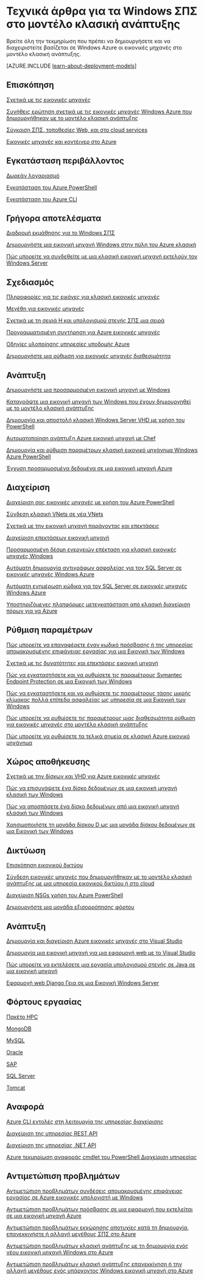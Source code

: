 <properties
   pageTitle="Τεχνικά άρθρα για κλασική ΣΠΣ Windows | Microsoft Azure"
   description="Μια πλήρη λίστα με άρθρα τεκμηρίωση Microsoft Azure για Windows εικονικές μηχανές του μοντέλου κλασική ανάπτυξης"
   services="virtual-machines-windows"
   documentationCenter=""
   authors="cynthn"
   manager="timlt"
   tags="azure-service-management"
   editor=""/>

<tags
   ms.service="virtual-machines-windows"
   ms.devlang="na"
   ms.topic="article"
   ms.tgt_pltfrm="vm-windows"
   ms.workload="infrastructure-services"
   ms.date="08/05/2016"
   ms.author="cynthn"/>

# <a name="technical-articles-for-windows-vms-in-the-classic-deployment-model"></a>Τεχνικά άρθρα για τα Windows ΣΠΣ στο μοντέλο κλασική ανάπτυξης


Βρείτε όλη την τεκμηρίωση που πρέπει να δημιουργήσετε και να διαχειριστείτε βασίζεται σε Windows Azure οι εικονικές μηχανές στο μοντέλο κλασική ανάπτυξης.

[AZURE.INCLUDE [learn-about-deployment-models](../../includes/learn-about-deployment-models-classic-include.md)]


## <a name="overview"></a>Επισκόπηση

[Σχετικά με τις εικονικές μηχανές](virtual-machines-windows-about.md)

[Συνήθεις ερώτηση σχετικά με τις εικονικές μηχανές Windows Azure που δημιουργήθηκαν με το μοντέλο κλασική ανάπτυξης](virtual-machines-windows-classic-faq.md)

[Σύγκριση ΣΠΣ, τοποθεσίες Web, και στο cloud services](../app-service-web/choose-web-site-cloud-service-vm.md)

[Εικονικές μηχανές και κοντέινερ στο Azure](virtual-machines-windows-containers.md)



## <a name="environment-setup"></a>Εγκατάσταση περιβάλλοντος

[Δωρεάν λογαριασμό](https://azure.microsoft.com/free/)
 
[Εγκατάσταση του Azure PowerShell](../powershell-install-configure.md)

[Εγκατάσταση του Azure CLI](../xplat-cli-install.md)


## <a name="get-started"></a>Γρήγορα αποτελέσματα
[Διαδρομή εκμάθησης για το Windows ΣΠΣ](https://azure.microsoft.com/documentation/learning-paths/virtual-machines/)

[Δημιουργήστε μια εικονική μηχανή Windows στην πύλη του Azure κλασική](virtual-machines-windows-classic-tutorial.md)

[Πώς μπορείτε να συνδεθείτε με μια κλασική εικονική μηχανή εκτελούν τον Windows Server](virtual-machines-windows-classic-connect-logon.md)




## <a name="plan"></a>Σχεδιασμός

[Πληροφορίες για τις εικόνες για κλασική εικονικές μηχανές](virtual-machines-windows-classic-about-images.md)

[Μεγέθη για εικονικές μηχανές](virtual-machines-windows-sizes.md)

[Σχετικά με τη σειρά H και υπολογισμού στενής ΣΠΣ μια σειρά](virtual-machines-windows-a8-a9-a10-a11-specs.md)

[Προγραμματισμένη συντήρηση για Azure εικονικές μηχανές](virtual-machines-windows-planned-maintenance.md)

[Οδηγίες υλοποίησης υπηρεσίες υποδομής Azure](virtual-machines-windows-infrastructure-subscription-accounts-guidelines.md)

[Δημιουργήστε μια ρύθμιση για εικονικές μηχανές διαθεσιμότητα](virtual-machines-windows-classic-configure-availability.md)


## <a name="deploy"></a>Ανάπτυξη

[Δημιουργήστε μια προσαρμοσμένη εικονική μηχανή με Windows](virtual-machines-windows-classic-createportal.md)

[Καταγράψτε μια εικονική μηχανή των Windows που έχουν δημιουργηθεί με το μοντέλο κλασική ανάπτυξης](virtual-machines-windows-classic-capture-image.md)

[Δημιουργία και αποστολή κλασική Windows Server VHD με χρήση του PowerShell](virtual-machines-windows-classic-createupload-vhd.md)

[Αυτοματοποίηση ανάπτυξη Azure εικονική μηχανή με Chef](virtual-machines-windows-chef-automation.md)

[Δημιουργία και ρύθμιση παραμέτρων κλασική εικονικό μηχάνημα Windows Azure PowerShell](virtual-machines-windows-classic-create-powershell.md)

[Έγχυση προσαρμοσμένα δεδομένα σε μια εικονική μηχανή Azure](virtual-machines-windows-classic-inject-custom-data.md)


## <a name="manage"></a>Διαχείριση

[Διαχείριση σας εικονικές μηχανές με χρήση του Azure PowerShell](virtual-machines-windows-classic-manage-psh.md)
    
[Σύνδεση κλασική VNets σε νέα VNets](../vpn-gateway/vpn-gateway-connect-different-deployment-models-powershell.md)
    
[Σχετικά με την εικονική μηχανή παράγοντας και επεκτάσεις](virtual-machines-windows-classic-agents-and-extensions.md)

[Διαχείριση επεκτάσεων εικονική μηχανή](virtual-machines-windows-classic-manage-extensions.md)

[Προσαρμοσμένη δέσμη ενεργειών επέκταση για κλασική εικονικές μηχανές Windows](virtual-machines-windows-classic-extensions-customscript.md)

[Αυτόματη δημιουργία αντιγράφων ασφαλείας για τον SQL Server σε εικονικές μηχανές Windows Azure](virtual-machines-windows-classic-sql-automated-backup.md)

[Αυτόματη ενημέρωση κώδικα για τον SQL Server σε εικονικές μηχανές Windows Azure](virtual-machines-windows-classic-sql-automated-patching.md)

[Υποστηριζόμενες πλατφόρμες μετεγκατάσταση από κλασική διαχείριση πόρων για να Azure](virtual-machines-windows-migration-classic-resource-manager-deep-dive.md)



## <a name="configure"></a>Ρύθμιση παραμέτρων

[Πώς μπορείτε να επαναφέρετε έναν κωδικό πρόσβασης ή της υπηρεσίας απομακρυσμένης επιφάνειας εργασίας για μια Εικονική των Windows](virtual-machines-windows-reset-rdp.md)

[Σχετικά με τις δυνατότητες και επεκτάσεις εικονική μηχανή](virtual-machines-windows-extensions-features.md)

[Πώς να εγκαταστήσετε και να ρυθμίσετε τις παραμέτρους Symantec Endpoint Protection σε μια Εικονική των Windows](virtual-machines-windows-classic-install-symantec.md)
    
[Πώς να εγκαταστήσετε και να ρυθμίσετε τις παραμέτρους τάσης μικρής κλίμακας πολλά επίπεδα ασφαλείας ως υπηρεσία σε μια Εικονική των Windows](virtual-machines-windows-classic-install-trend.md)

[Πώς μπορείτε να ρυθμίσετε τις παραμέτρους μιας διαθεσιμότητα ρύθμιση για εικονικές μηχανές στο μοντέλο κλασική ανάπτυξης](virtual-machines-windows-classic-configure-availability.md)

[Πώς μπορείτε να ρυθμίσετε τα τελικά σημεία σε κλασική Azure εικονικό μηχάνημα](virtual-machines-windows-classic-setup-endpoints.md)

## <a name="storage"></a>Χώρος αποθήκευσης

[Σχετικά με την δίσκων και VHD για Azure εικονικές μηχανές](virtual-machines-windows-about-disks-vhds.md)
    
[Πώς να επισυνάψετε ένα δίσκο δεδομένων σε μια εικονική μηχανή κλασική των Windows](virtual-machines-windows-classic-attach-disk.md)

[Πώς να αποσπάσετε ένα δίσκο δεδομένων από μια εικονική μηχανή κλασική των Windows](virtual-machines-windows-classic-detach-disk.md)

[Χρησιμοποιήστε τη μονάδα δίσκου D ως μια μονάδα δίσκου δεδομένων σε μια Εικονική των Windows](virtual-machines-windows-classic-change-drive-letter.md)

## <a name="networking"></a>Δικτύωση

[Επισκόπηση εικονικού δικτύου](../virtual-network/virtual-networks-overview.md)

[Σύνδεση εικονικές μηχανές που δημιουργήθηκαν με το μοντέλο κλασική ανάπτυξης με μια υπηρεσία εικονικού δικτύου ή στο cloud](virtual-machines-windows-classic-connect-vms.md)
    
[Διαχείριση NSGs χρήση του Azure PowerShell](../virtual-network/virtual-networks-create-nsg-classic-ps.md)
    
[Δημιουργήστε μια μονάδα εξισορρόπησης φόρτου](../load-balancer/load-balancer-get-started-internet-classic-portal.md)

    

## <a name="develop"></a>Ανάπτυξη

[Δημιουργία και διαχείριση Azure εικονικές μηχανές στο Visual Studio](virtual-machines-windows-classic-manage-visual-studio.md)

[Δημιουργία μια εικονική μηχανή για μια εφαρμογή web με το Visual Studio](virtual-machines-windows-classic-web-app-visual-studio.md)

[Πώς μπορείτε να εκτελέσετε μια εργασία υπολογισμού στενής σε Java σε μια εικονική μηχανή](virtual-machines-windows-classic-java-run-compute-intensive-task.md)

[Εφαρμογή web Django Γεια σε μια Εικονική Windows Server](virtual-machines-windows-classic-python-django-web-app.md)
        


## <a name="workloads"></a>Φόρτους εργασίας

[Πακέτο HPC](virtual-machines-windows-hpcpack-cluster-options.md)

[MongoDB](virtual-machines-windows-classic-install-mongodb.md)

[MySQL](virtual-machines-windows-classic-mysql-2008r2.md)

[Oracle](http://www.oracle.com/technetwork/topics/cloud/faq-1963009.html#support)

[SAP](virtual-machines-windows-classic-sap-get-started.md)

[SQL Server](virtual-machines-windows-sql-server-iaas-overview.md)

[Tomcat](virtual-machines-windows-classic-java-run-tomcat-app-server.md)


## <a name="reference"></a>Αναφορά
[Azure CLI εντολές στη λειτουργία της υπηρεσίας διαχείρισης](../virtual-machines-command-line-tools.md)

[Διαχείριση της υπηρεσίας REST API](https://msdn.microsoft.com/library/azure/ee460799.aspx)

[Διαχείριση της υπηρεσίας .NET API](https://msdn.microsoft.com/library/azure/mt420161.aspx)

[Azure τεκμηρίωση αναφοράς cmdlet του PowerShell Διαχείριση υπηρεσίας](https://msdn.microsoft.com/library/azure/dn708504.aspx)

## <a name="troubleshooting"></a>Αντιμετώπιση προβλημάτων

[Αντιμετώπιση προβλημάτων συνδέσεις απομακρυσμένης επιφάνειας εργασίας σε Azure εικονικές υπολογιστή με Windows](virtual-machines-windows-troubleshoot-rdp-connection.md)

[Αντιμετώπιση προβλημάτων πρόσβασης σε μια εφαρμογή που εκτελείται σε μια εικονική μηχανή Azure](virtual-machines-windows-troubleshoot-app-connection.md)

[Αντιμετώπιση προβλημάτων εκχώρησης αποτυχίες κατά τη δημιουργία, επανεκκινήστε ή αλλαγή μεγέθους ΣΠΣ στο Azure](virtual-machines-windows-allocation-failure.md)

[Αντιμετώπιση προβλημάτων κλασική ανάπτυξης με τη δημιουργία ενός νέου εικονική μηχανή Windows στο Azure](virtual-machines-windows-classic-troubleshoot-deployment-new-vm.md)

[Αντιμετώπιση προβλημάτων κλασική ανάπτυξης επανεκκίνηση ή την αλλαγή μεγέθους ενός υπάρχοντος Windows εικονική μηχανή στο Azure](windows/classic/virtual-machines-windows-classic-restart-resize-error-troubleshooting.md)




